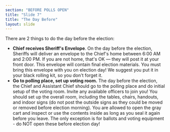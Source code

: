 ```yaml
---
section: "BEFORE POLLS OPEN"
title: "Slide 7"
title: "The Day Before"
layout: slide
---
```


There are 2 things to do the day before the election:

- **Chief receives Sheriff's Envelope**. On the day before the election, Sheriffs will deliver an envelope to the Chief's home between 6:00 AM and 2:00 PM. If you are not home, that's OK — they will post it at your front door. This envelope will contain final election materials. You must bring this envelope with you on election day! We suggest you put it in your black rolling kit, so you don't forget it.
- **Go to polling place, set up voting room.** The day before the election, the Chief and Assistant Chief should go to the polling place and do initial setup of the voting room. Invite any available officers to join you! You should set up the overall room, including the tables, chairs, handouts, and indoor signs (do not post the outside signs as they could be moved or removed before election morning). You are allowed to open the gray cart and inspect or use the contents inside as long as you seal it again before you leave. The only exception is for ballots and voting equipment - do NOT open these before election day!

